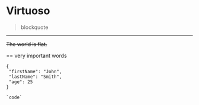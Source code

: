 # Virtuoso 
> blockquote 
---
~~The world is flat.~~

== very important words 

 ```
{
  "firstName": "John",
  "lastName": "Smith",
  "age": 25
}
```
	`code`
<!--
**muhammadali-mu/muhammadali-mu** is a ✨ _special_ ✨ repository because its `README.md` (this file) appears on your GitHub profile.

Here are some ideas to get you started:

- 🔭 I’m currently working on ...
- 🌱 I’m currently learning ...
- 👯 I’m looking to collaborate on ...
- 🤔 I’m looking for help with ...
- 💬 Ask me about ...
- 📫 How to reach me: ...
- 😄 Pronouns: ...
- ⚡ Fun fact: ...
-->


[^1]: This is the footnote.
